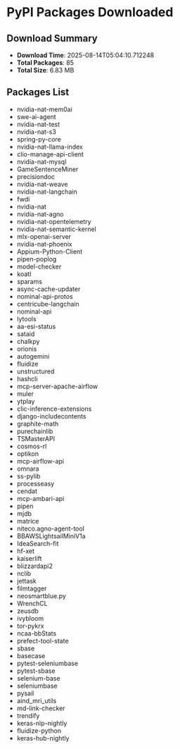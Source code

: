 # PyPI Packages Downloaded

## Download Summary
- **Download Time**: 2025-08-14T05:04:10.712248
- **Total Packages**: 85
- **Total Size**: 6.83 MB

## Packages List
- nvidia-nat-mem0ai
- swe-ai-agent
- nvidia-nat-test
- nvidia-nat-s3
- spring-py-core
- nvidia-nat-llama-index
- clio-manage-api-client
- nvidia-nat-mysql
- GameSentenceMiner
- precisiondoc
- nvidia-nat-weave
- nvidia-nat-langchain
- fwdi
- nvidia-nat
- nvidia-nat-agno
- nvidia-nat-opentelemetry
- nvidia-nat-semantic-kernel
- mlx-openai-server
- nvidia-nat-phoenix
- Appium-Python-Client
- pipen-poplog
- model-checker
- koatl
- sparams
- async-cache-updater
- nominal-api-protos
- centricube-langchain
- nominal-api
- lytools
- aa-esi-status
- sataid
- chalkpy
- orionis
- autogemini
- fluidize
- unstructured
- hashcli
- mcp-server-apache-airflow
- muler
- ytplay
- clic-inference-extensions
- django-includecontents
- graphite-math
- purechainlib
- TSMasterAPI
- cosmos-rl
- optikon
- mcp-airflow-api
- omnara
- ss-pylib
- processeasy
- cendat
- mcp-ambari-api
- pipen
- mjdb
- matrice
- niteco.agno-agent-tool
- BBAWSLightsailMiniV1a
- IdeaSearch-fit
- hf-xet
- kaiserlift
- blizzardapi2
- nclib
- jettask
- filmtagger
- neosmartblue.py
- WrenchCL
- zeusdb
- ivybloom
- tor-pykrx
- ncaa-bbStats
- prefect-tool-state
- sbase
- basecase
- pytest-seleniumbase
- pytest-sbase
- selenium-base
- seleniumbase
- pysail
- aind_mri_utils
- md-link-checker
- trendify
- keras-nlp-nightly
- fluidize-python
- keras-hub-nightly
